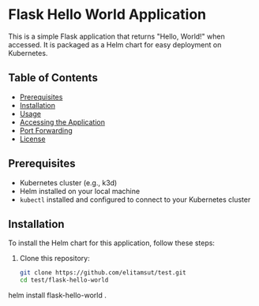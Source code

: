 # Flask Hello World Application

This is a simple Flask application that returns "Hello, World!" when accessed. It is packaged as a Helm chart for easy deployment on Kubernetes.

## Table of Contents
- [Prerequisites](#prerequisites)
- [Installation](#installation)
- [Usage](#usage)
- [Accessing the Application](#accessing-the-application)
- [Port Forwarding](#port-forwarding)
- [License](#license)

## Prerequisites

- Kubernetes cluster (e.g., k3d)
- Helm installed on your local machine
- `kubectl` installed and configured to connect to your Kubernetes cluster

## Installation

To install the Helm chart for this application, follow these steps:

1. Clone this repository:

   ```bash
   git clone https://github.com/elitamsut/test.git
   cd test/flask-hello-world

helm install flask-hello-world .

